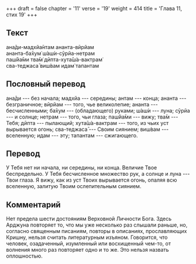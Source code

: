 +++
draft = false
chapter = '11'
verse = '19'
weight = 414
title = 'Глава 11, стих 19'
+++
## Текст

ана̄ди-мадхйа̄нтам ананта-вӣрйам  
ананта-ба̄хум̇ ш́аш́и-сӯрйа-нетрам  
паш́йа̄ми тва̄м̇ дӣпта-хута̄ш́а-вактрам̇  
сва-теджаса̄ виш́вам идам̇ тапантам

## Пословный перевод

ана̄ди --- без начала; мадхйа --- середины; антам --- конца; ананта ---
безграничное; вӣрйам --- того, чье великолепие; ананта ---
бесчисленными; ба̄хум --- (обладающего) руками; ш́аш́и --- луна; сӯрйа ---
и солнце; нетрам --- того, чьи глаза; паш́йа̄ми --- вижу; тва̄м --- Тебя;
дӣпта --- пылающий; хута̄ш́а-вактрам --- того, из чьих уст вырывается
огонь; сва-теджаса̄ --- Своим сиянием; виш́вам --- вселенную; идам ---
эту; тапантам --- сжигающего.

## Перевод

У Тебя нет ни начала, ни середины, ни конца. Величие Твое беспредельно.
У Тебя бесчисленное множество рук, а солнце и луна --- Твои глаза. Я
вижу, как из уст Твоих вырывается огонь, опаляя всю вселенную, залитую
Твоим ослепительным сиянием.

## Комментарий

Нет предела шести достояниям Верховной Личности Бога. Здесь Арджуна
повторяет то, что мы уже несколько раз слышали раньше, но, согласно
священным писаниям, повторы в описаниях, прославляющих Кришну, нельзя
считать литературным изъяном. Говорится, что человек, озадаченный,
изумленный или восхищенный чем-то, от волнения много раз повторяет одно
и то же. Это нельзя назвать оплошностью.
